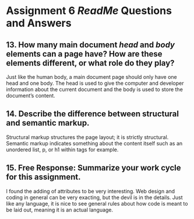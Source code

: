 # Assignment 6 <i>ReadMe</i> Questions and Answers

## 13. How many main document <i>head</i> and <i>body</i> elements can a page have? How are these elements different, or what role do they play?
<p>
Just like the human body, a main document page should only have one head and one body.  The head is used to give the computer and developer information about the current document and the body is used to store the document’s content.
</p>

## 14. Describe the difference between structural and semantic markup.
<p>
Structural markup structures the page layout; it is strictly structural.  Semantic markup indicates something about the content itself such as an unordered list, p, or h1 within tags for example.
</p>

## 15. Free Response: Summarize your work cycle for this assignment.
<p>
I found the adding of attributes to be very interesting.  Web design and coding in general can be very exacting, but the devil is in the details.  Just like any language, it is nice to see general rules about how code is meant to be laid out, meaning it is an actual language.
</p>
